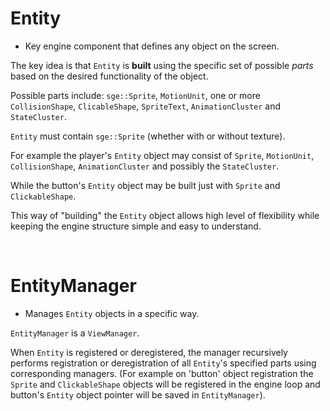 # Entity

- Key engine component that defines any object on the screen.

The key idea is that `Entity` is **built** using the specific set of possible *parts* based on the desired functionality of the object.

Possible parts include: `sge::Sprite`, `MotionUnit`, one or more `CollisionShape`, `ClicableShape`, `SpriteText`, `AnimationCluster` and `StateCluster`.

`Entity` must contain `sge::Sprite` (whether with or without texture).

For example the player's `Entity` object may consist of `Sprite`, `MotionUnit`, `CollisionShape`, `AnimationCluster` and possibly the `StateCluster`.

While the button's `Entity` object may be built just with `Sprite` and `ClickableShape`.

This way of "building" the `Entity` object allows high level of flexibility while keeping the engine structure simple and easy to understand.

<br>

# EntityManager

- Manages `Entity` objects in a specific way.

`EntityManager` is a `ViewManager`.

When `Entity` is registered or deregistered, the manager recursively performs registration or deregistration of all `Entity`'s specified parts using corresponding managers. (For example on 'button' object registration the `Sprite` and `ClickableShape` objects will be registered in the engine loop and button's `Entity` object pointer will be saved in `EntityManager`).

